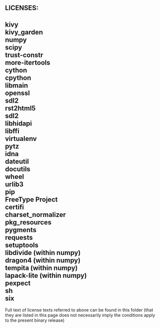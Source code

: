 LICENSES: 
-------------------------------------------------------------------------- 
  
kivy  
kivy_garden  
numpy  
scipy  
trust-constr  
more-itertools  
cython  
cpython  
libmain  
openssl  
sdl2  
rst2html5  
sdl2  
libhidapi  
libffi  
virtualenv  
pytz  
idna  
dateutil  
docutils  
wheel  
urlib3  
pip  
FreeType Project  
certifi  
charset_normalizer  
pkg_resources  
pygments  
requests  
setuptools  
libdivide (within numpy)  
dragon4 (within numpy)  
tempita (within numpy)  
lapack-lite (within numpy)  
pexpect  
sh  
six  
---------------------------------------  
Full text of license texts referred to above can be found in this folder (that they are
listed in this page does not necessarily imply the conditions apply to the
present binary release)